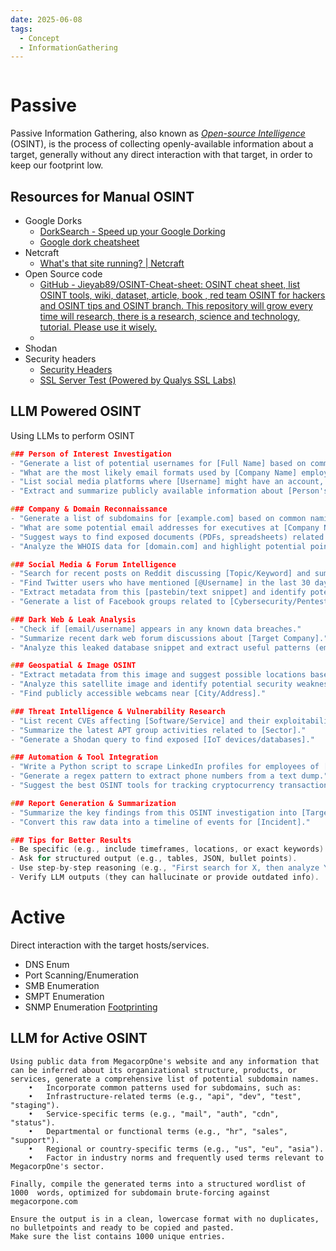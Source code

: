 ```yaml
---
date: 2025-06-08
tags:
  - Concept
  - InformationGathering
---
```


```table-of-contents
```

# Passive

Passive Information Gathering, also known as [_Open-source Intelligence_](https://osintframework.com/) (OSINT), is the process of collecting openly-available information about a target, generally without any direct interaction with that target, in order to keep our footprint low.

## Resources for Manual OSINT

- Google Dorks
	- [DorkSearch - Speed up your Google Dorking](https://dorksearch.com/)
	- [Google dork cheatsheet](https://gist.github.com/sundowndev/283efaddbcf896ab405488330d1bbc06)
- Netcraft
	- [What's that site running? | Netcraft](https://sitereport.netcraft.com/)
- Open Source code
	- [GitHub - Jieyab89/OSINT-Cheat-sheet: OSINT cheat sheet, list OSINT tools, wiki, dataset, article, book , red team OSINT for hackers and OSINT tips and OSINT branch. This repository will grow every time will research, there is a research, science and technology, tutorial. Please use it wisely.](https://github.com/Jieyab89/OSINT-Cheat-sheet?tab=readme-ov-file)
	- 
- Shodan
- Security headers
	- [Security Headers](https://securityheaders.com/)
	- [SSL Server Test (Powered by Qualys SSL Labs)](https://www.ssllabs.com/ssltest/)

## LLM Powered OSINT

Using LLMs to perform OSINT

```c
### Person of Interest Investigation
- "Generate a list of potential usernames for [Full Name] based on common naming conventions."
- "What are the most likely email formats used by [Company Name] employees?"
- "List social media platforms where [Username] might have an account, and suggest search techniques."
- "Extract and summarize publicly available information about [Person's Name] from LinkedIn, Twitter, and GitHub."

### Company & Domain Reconnaissance
- "Generate a list of subdomains for [example.com] based on common naming patterns."
- "What are some potential email addresses for executives at [Company Name]?"
- "Suggest ways to find exposed documents (PDFs, spreadsheets) related to [Target Organization]."
- "Analyze the WHOIS data for [domain.com] and highlight potential points of contact."

### Social Media & Forum Intelligence
- "Search for recent posts on Reddit discussing [Topic/Keyword] and summarize key findings."
- "Find Twitter users who have mentioned [@Username] in the last 30 days."
- "Extract metadata from this [pastebin/text snippet] and identify potential leads."
- "Generate a list of Facebook groups related to [Cybersecurity/Pentesting]."

### Dark Web & Leak Analysis
- "Check if [email/username] appears in any known data breaches."
- "Summarize recent dark web forum discussions about [Target Company]."
- "Analyze this leaked database snippet and extract useful patterns (emails, passwords, etc.)."

### Geospatial & Image OSINT
- "Extract metadata from this image and suggest possible locations based on EXIF data."
- "Analyze this satellite image and identify potential security weaknesses in [Location]."
- "Find publicly accessible webcams near [City/Address]."

### Threat Intelligence & Vulnerability Research
- "List recent CVEs affecting [Software/Service] and their exploitability."
- "Summarize the latest APT group activities related to [Sector]."
- "Generate a Shodan query to find exposed [IoT devices/databases]."

### Automation & Tool Integration
- "Write a Python script to scrape LinkedIn profiles for employees of [Company]."
- "Generate a regex pattern to extract phone numbers from a text dump."
- "Suggest the best OSINT tools for tracking cryptocurrency transactions."

### Report Generation & Summarization
- "Summarize the key findings from this OSINT investigation into [Target] in a structured report."
- "Convert this raw data into a timeline of events for [Incident]."

### Tips for Better Results
- Be specific (e.g., include timeframes, locations, or exact keywords).
- Ask for structured output (e.g., tables, JSON, bullet points).
- Use step-by-step reasoning (e.g., "First search for X, then analyze Y...").
- Verify LLM outputs (they can hallucinate or provide outdated info).
```

# Active

Direct interaction with the target hosts/services.

- DNS Enum
- Port Scanning/Enumeration
- SMB Enumeration
- SMPT Enumeration
- SNMP Enumeration
[Footprinting](../02_Footprinting_Services/Footprinting.md)

## LLM for Active OSINT

```
Using public data from MegacorpOne's website and any information that can be inferred about its organizational structure, products, or services, generate a comprehensive list of potential subdomain names.
	•	Incorporate common patterns used for subdomains, such as:
	•	Infrastructure-related terms (e.g., "api", "dev", "test", "staging").
	•	Service-specific terms (e.g., "mail", "auth", "cdn", "status").
	•	Departmental or functional terms (e.g., "hr", "sales", "support").
	•	Regional or country-specific terms (e.g., "us", "eu", "asia").
	•	Factor in industry norms and frequently used terms relevant to MegacorpOne's sector.

Finally, compile the generated terms into a structured wordlist of 1000  words, optimized for subdomain brute-forcing against megacorpone.com

Ensure the output is in a clean, lowercase format with no duplicates, no bulletpoints and ready to be copied and pasted.
Make sure the list contains 1000 unique entries.
```
